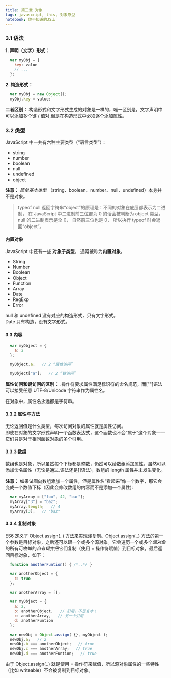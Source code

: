 ```yaml
---
title: 第三章 对象 
tags: javascript, this, 对象原型
notebook: 你不知道的JS上
---
```


### 3.1 语法
**1. 声明（文字）形式：**
```javascript
  var myObj = {
    key: value
    // ...
  };
```

**2. 构造形式：**
```javascript
  var myObj = new Object();
  myObj.key = value;
```
**二者区别：**
构造形式和文字形式生成的对象是一样的，唯一区别是，文字声明中可以添加多个键 / 值对,但是在构造形式中必须逐个添加属性。

### 3.2 类型
JavaScript 中一共有六种主要类型（“语言类型”）：
- string
- number
- boolean 
- null
- undefined
- object

**注意：** *简单基本类型* （string、boolean、number、null、undefined）本身并不是对象。

> typeof null 返回字符串“object”的原理是：不同的对象在底层都表示为二进制， 在 JavaScript 中二进制前三位都为 0 的话会被判断为 object 类型， null 的二进制表示是全 0， 自然前三位也是 0， 所以执行 typeof 时会返回“object”。

#### 内置对象
JavaScript 中还有一些 **对象子类型**， 通常被称为**内置对象**。
- String
- Number 
- Boolean 
- Object 
- Function 
- Array
- Date
- RegExp
- Error 

null 和 undefined 没有对应的构造形式，只有文字形式。</br>
Date 只有构造，没有文字形式。

#### 3.3 内容
```javascript
  var myObject = {
    a: 2
  };

  myObject.a;   // 2 “属性访问”

  myObject["a"];   // 2 “键访问”
```
**属性访问和键访问的区别：**
.操作符要求属性满足标识符的命名规范，而[""]语法可以接受任意 UTF-8/Unicode 字符串作为属性名。

在对象中，属性名永远都是字符串。

#### 3.3.2 属性与方法
无论返回值是什么类型，每次访问对象的属性就是属性访问。</br>
即使在对象的文字形式声明一个函数表达式，这个函数也不会“属于”这个对象——它们只是对于相同函数对象的多个引用。 

#### 3.3.3 数组
数组也是对象，所以虽然每个下标都是整数，仍然可以给数组添加属性，虽然可以添加命名属性（无论是通过.语法还是[]语法)，数组的 length 属性并未发生变化。

**注意：** 如果试图向数组添加一个属性，但是属性名“看起来”像一个数字，那它会变成一个数值下标（因此会修改数组的内容而不是添加一个属性):
```javascript
  var myArray = ["foo", 42, "bar"];
  myArray["3"] = "baz";
  myArray.length;   // 4
  myArray[3];   // "baz"
```

#### 3.3.4 复制对象
ES6 定义了 Object.assign(..) 方法来实现浅复制。Object.assign(..) 方法的第一个参数是目标对象，之后还可以跟一个或多个源对象。它会遍历一个或多个*源对象*的所有可枚举的*自有键*并把它们复制（使用 = 操作符赋值）到目标对象，最后返回目标对象，如下：
```javascript
  function anotherFuntion() { /*..*/ }

  var anotherObject = {
    c: true
  };

  var anotherArray = [];

  var myObject = {
    a: 2,
    b: anotherObject,   // 引用，不是复本！
    c: anotherArray,   // 另一个引用
    d: anotherFuntion
  };

  var newObj = Object.assign( {}, myObject );
  newObj.a;   // 2
  newObj.b === anotherObject;   // true
  newObj.c === anotherArray;   // true
  newObj.d === anotherFuntion;   // true
```
由于 Object.assign(..) 就是使用 = 操作符来赋值，所以源对象属性的一些特性（比如 writeable）不会被复制到目标对象。




